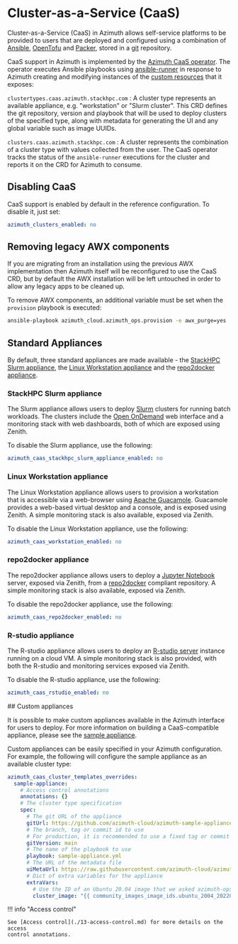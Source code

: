 # Cluster-as-a-Service (CaaS)

Cluster-as-a-Service (CaaS) in Azimuth allows self-service platforms to be provided to
users that are deployed and configured using a combination of [Ansible](https://www.ansible.com/),
[OpenTofu](https://opentofu.org/) and [Packer](https://www.packer.io/), stored in
a [git](https://git-scm.com/) repository.

CaaS support in Azimuth is implemented by the
[Azimuth CaaS operator](https://github.com/azimuth-cloud/azimuth-caas-operator).
The operator executes Ansible playbooks using
[ansible-runner](https://ansible.readthedocs.io/projects/runner/en/stable/) in response
to Azimuth creating and modifying instances of the
[custom resources](https://kubernetes.io/docs/concepts/extend-kubernetes/api-extension/custom-resources/)
that it exposes:

`clustertypes.caas.azimuth.stackhpc.com`
: A cluster type represents an available appliance, e.g. "workstation" or "Slurm cluster".
  This CRD defines the git repository, version and playbook that will be used to deploy
  clusters of the specified type, along with metadata for generating the UI and any
  global variable such as image UUIDs.

`clusters.caas.azimuth.stackhpc.com`
: A cluster represents the combination of a cluster type with values collected from the user.
  The CaaS operator tracks the status of the `ansible-runner` executions for the cluster and
  reports it on the CRD for Azimuth to consume.

## Disabling CaaS

CaaS support is enabled by default in the reference configuration. To disable it, just
set:

```yaml  title="environments/my-site/inventory/group_vars/all/variables.yml"
azimuth_clusters_enabled: no
```

## Removing legacy AWX components

If you are migrating from an installation using the previous AWX implementation then
Azimuth itself will be reconfigured to use the CaaS CRD, but by default the AWX
installation will be left untouched in order to allow any legacy apps to be cleaned up.

To remove AWX components, an additional variable must be set when the `provision` playbook
is executed:

```sh
ansible-playbook azimuth_cloud.azimuth_ops.provision -e awx_purge=yes
```

## Standard Appliances

By default, three standard appliances are made available - the
[StackHPC Slurm appliance](https://github.com/stackhpc/ansible-slurm-appliance), the
[Linux Workstation appliance](https://github.com/azimuth-cloud/caas-workstation) and the
[repo2docker appliance](https://github.com/azimuth-cloud/caas-repo2docker).

### StackHPC Slurm appliance

The Slurm appliance allows users to deploy [Slurm](https://slurm.schedmd.com/documentation.html)
clusters for running batch workloads. The clusters include the [Open OnDemand](https://openondemand.org/)
web interface and a monitoring stack with web dashboards, both of which are exposed using
Zenith.

To disable the Slurm appliance, use the following:

```yaml  title="environments/my-site/inventory/group_vars/all/variables.yml"
azimuth_caas_stackhpc_slurm_appliance_enabled: no
```

### Linux Workstation appliance

The Linux Workstation appliance allows users to provision a workstation that is accessible
via a web-browser using [Apache Guacamole](https://guacamole.apache.org/). Guacamole provides
a web-based virtual desktop and a console, and is exposed using Zenith. A simple monitoring
stack is also available, exposed via Zenith.

To disable the Linux Workstation appliance, use the following:

```yaml  title="environments/my-site/inventory/group_vars/all/variables.yml"
azimuth_caas_workstation_enabled: no
```

### repo2docker appliance

The repo2docker appliance allows users to deploy a [Jupyter Notebook](https://jupyter.org/)
server, exposed via Zenith, from a [repo2docker](https://repo2docker.readthedocs.io/en/latest/)
compliant repository. A simple monitoring stack is also available, exposed via Zenith.

To disable the repo2docker appliance, use the following:

```yaml  title="environments/my-site/inventory/group_vars/all/variables.yml"
azimuth_caas_repo2docker_enabled: no
```

### R-studio appliance

The R-studio appliance allows users to deploy an
[R-studio server](https://posit.co/products/open-source/rstudio-server/)
instance running on a cloud VM. A simple monitoring stack is also provided,
with both the R-studio and monitoring services exposed via Zenith.

To disable the R-studio appliance, use the following:

```yaml  title="environments/my-site/inventory/group_vars/all/variables.yml"
azimuth_caas_rstudio_enabled: no
```

## Custom appliances

It is possible to make custom appliances available in the Azimuth interface for users to deploy.
For more information on building a CaaS-compatible appliance, please see the
[sample appliance](https://github.com/azimuth-cloud/azimuth-sample-appliance).

Custom appliances can be easily specified in your Azimuth configuration. For example,
the following will configure the sample appliance as an available cluster type:

```yaml  title="environments/my-site/inventory/group_vars/all/variables.yml"
azimuth_caas_cluster_templates_overrides:
  sample-appliance:
    # Access control annotations
    annotations: {}
    # The cluster type specification
    spec:
      # The git URL of the appliance
      gitUrl: https://github.com/azimuth-cloud/azimuth-sample-appliance.git
      # The branch, tag or commit id to use
      # For production, it is recommended to use a fixed tag or commit ID
      gitVersion: main
      # The name of the playbook to use
      playbook: sample-appliance.yml
      # The URL of the metadata file
      uiMetaUrl: https://raw.githubusercontent.com/azimuth-cloud/azimuth-sample-appliance/main/ui-meta/sample-appliance.yaml
      # Dict of extra variables for the appliance
      extraVars:
        # Use the ID of an Ubuntu 20.04 image that we asked azimuth-ops to upload
        cluster_image: "{{ community_images_image_ids.ubuntu_2004_20220712 }}"
```

!!! info  "Access control"

    See [Access control](./13-access-control.md) for more details on the access
    control annotations.
